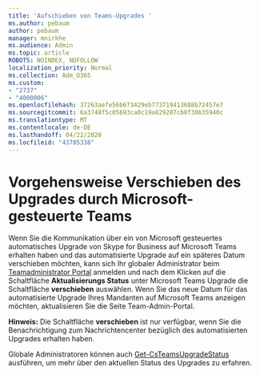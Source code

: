 ```yaml
---
title: 'Aufschieben von Teams-Upgrades '
ms.author: pebaum
author: pebaum
manager: mnirkhe
ms.audience: Admin
ms.topic: article
ROBOTS: NOINDEX, NOFOLLOW
localization_priority: Normal
ms.collection: Adm_O365
ms.custom:
- "2737"
- "4000006"
ms.openlocfilehash: 37263aefe56b673429eb773719413688b72457e7
ms.sourcegitcommit: 6a3748f5c05693ca0c19a829287cb8f30635940c
ms.translationtype: MT
ms.contentlocale: de-DE
ms.lasthandoff: 04/22/2020
ms.locfileid: "43785338"
---
```

# <a name="how-to-postpone-the-microsoft-driven-teams-upgrade"></a>Vorgehensweise Verschieben des Upgrades durch Microsoft-gesteuerte Teams

Wenn Sie die Kommunikation über ein von Microsoft gesteuertes automatisches Upgrade von Skype for Business auf Microsoft Teams erhalten haben und das automatisierte Upgrade auf ein späteres Datum verschieben möchten, kann sich Ihr globaler Administrator beim [Teamadministrator Portal](https://admin.teams.microsoft.com/dashboard) anmelden und nach dem Klicken auf die Schaltfläche **Aktualisierungs Status** unter Microsoft Teams Upgrade die Schaltfläche **verschieben** auswählen. Wenn Sie das neue Datum für das automatisierte Upgrade Ihres Mandanten auf Microsoft Teams anzeigen möchten, aktualisieren Sie die Seite Team-Admin-Portal.

**Hinweis:** Die Schaltfläche **verschieben** ist nur verfügbar, wenn Sie die Benachrichtigung zum Nachrichtencenter bezüglich des automatisierten Upgrades erhalten haben. 

Globale Administratoren können auch [Get-CsTeamsUpgradeStatus](https://docs.microsoft.com/powershell/module/skype/get-csteamsupgradestatus?view=skype-ps) ausführen, um mehr über den aktuellen Status des Upgrades zu erfahren.

